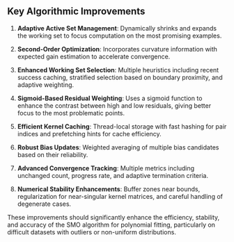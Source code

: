 ## Key Algorithmic Improvements

1. **Adaptive Active Set Management**: Dynamically shrinks and expands the working set to focus computation on the most promising examples.

2. **Second-Order Optimization**: Incorporates curvature information with expected gain estimation to accelerate convergence.

3. **Enhanced Working Set Selection**: Multiple heuristics including recent success caching, stratified selection based on boundary proximity, and adaptive weighting.

4. **Sigmoid-Based Residual Weighting**: Uses a sigmoid function to enhance the contrast between high and low residuals, giving better focus to the most problematic points.

5. **Efficient Kernel Caching**: Thread-local storage with fast hashing for pair indices and prefetching hints for cache efficiency.

6. **Robust Bias Updates**: Weighted averaging of multiple bias candidates based on their reliability.

7. **Advanced Convergence Tracking**: Multiple metrics including unchanged count, progress rate, and adaptive termination criteria.

8. **Numerical Stability Enhancements**: Buffer zones near bounds, regularization for near-singular kernel matrices, and careful handling of degenerate cases.

These improvements should significantly enhance the efficiency, stability, and accuracy of the SMO algorithm for polynomial fitting, particularly on difficult datasets with outliers or non-uniform distributions.
